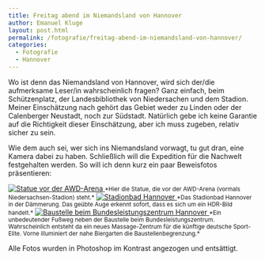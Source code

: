 ```yaml
---
title: Freitag abend im Niemandsland von Hannover
author: Emanuel Kluge
layout: post.html
permalink: /fotografie/freitag-abend-im-niemandsland-von-hannover/
categories:
  - Fotografie
  - Hannover
---
```


Wo ist denn das Niemandsland von Hannover, wird sich der/die aufmerksame Leser/in wahrscheinlich fragen? Ganz einfach, beim Schützenplatz, der Landesbibliothek von Niedersachen und dem Stadion. Meiner Einschätzung nach gehört das Gebiet weder zu Linden oder der Calenberger Neustadt, noch zur Südstadt. Natürlich gebe ich keine Garantie auf die Richtigkeit dieser Einschätzung, aber ich muss zugeben, relativ sicher zu sein.

Wie dem auch sei, wer sich ins Niemandsland vorwagt, tu gut dran, eine Kamera dabei zu haben. Schließlich will die Expedition für die Nachwelt festgehalten werden. So will ich denn kurz ein paar Beweisfotos präsentieren:

<a href="{{ site.cdnurl }}wp-content/uploads/2009/08/statue-vor-der-awd-arena.jpg" rel="lightbox">
  <noscript data-src="/wp-content/uploads/2009/08/statue-vor-der-awd-arena-480x318.jpg" data-alt="Statue vor der AWD-Arena">
<img src="/wp-content/uploads/2009/08/statue-vor-der-awd-arena-480x318.jpg" alt="Statue vor der AWD-Arena">
</noscript>
</a>  
<small>*Hier die Statue, die vor der AWD-Arena (vormals Niedersachsen-Stadion) steht.*</small>

<a href="{{ site.cdnurl }}wp-content/uploads/2009/08/stadionbad-hannover.jpg" rel="lightbox">
  <noscript data-src="/wp-content/uploads/2009/08/stadionbad-hannover-480x318.jpg" data-alt="Stadionbad Hannover">
<img src="/wp-content/uploads/2009/08/stadionbad-hannover-480x318.jpg" alt="Stadionbad Hannover">
</noscript>
</a>  
<small>*Das Stadionbad Hannover in der Dämmerung. Das geübte Auge erkennt sofort, dass es sich um ein HDR-Bild handelt.*</small>

<a href="{{ site.cdnurl }}wp-content/uploads/2009/08/baustelle-beim-bundesleistungszentrum-hannover.jpg" rel="lightbox">
  <noscript data-src="/wp-content/uploads/2009/08/baustelle-beim-bundesleistungszentrum-hannover-480x318.jpg" data-alt="Baustelle beim Bundesleistungszentrum Hannover">
<img src="/wp-content/uploads/2009/08/baustelle-beim-bundesleistungszentrum-hannover-480x318.jpg" alt="Baustelle beim Bundesleistungszentrum Hannover">
</noscript>
</a>  
<small>*Ein unbedeutender Fußweg neben der Baustelle beim Bundesleistungszentrum. Wahrscheinlich entsteht da ein neues Massage-Zentrum für die künftige deutsche Sport-Elite. Vorne illuminiert der nahe Biergarten die Baustellenbegrenzung.*</small>

Alle Fotos wurden in Photoshop im Kontrast angezogen und entsättigt.
